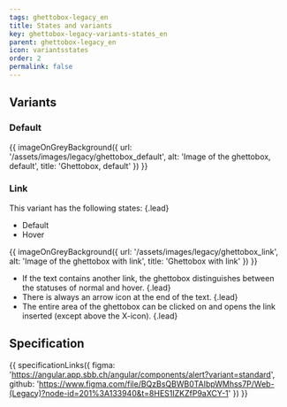 ```yaml
---
tags: ghettobox-legacy_en
title: States and variants
key: ghettobox-legacy-variants-states_en
parent: ghettobox-legacy_en
icon: variantsstates
order: 2
permalink: false  
---
```


## Variants
### Default
{{ imageOnGreyBackground({
  url: '/assets/images/legacy/ghettobox_default',
  alt: 'Image of the ghettobox, default',
  title: 'Ghettobox, default'
}) }}

### Link
This variant has the following states: {.lead}
* Default
* Hover

{{ imageOnGreyBackground({
  url: '/assets/images/legacy/ghettobox_link',
  alt: 'Image of the ghettobox with link',
  title: 'Ghettobox with link'
}) }}

* If the text contains another <sbb-link variant="inline" href="/en/design-system/legacy/components/link">link</sbb-link>, the ghettobox distinguishes between the statuses of normal and hover. {.lead}
* There is always an arrow icon at the end of the text. {.lead}
* The entire area of the ghettobox can be clicked on and opens the link inserted (except above the X-icon). {.lead}


## Specification
{{ specificationLinks({
  figma: 'https://angular.app.sbb.ch/angular/components/alert?variant=standard',
  github: 'https://www.figma.com/file/BQzBsQBWB0TAIbpWMhss7P/Web-(Legacy)?node-id=201%3A133940&t=8HES1IZKZfP9aXCY-1'
}) }}